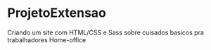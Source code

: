 # ProjetoExtensao
 Criando um site com HTML/CSS e Sass sobre cuisados basicos pra trabalhadores Home-office
